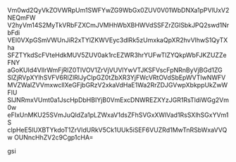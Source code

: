 Vm0wd2QyVkZOVWRpUm1SWFYwZG9WbGx0ZUV0V01WbDNXa1pPVlUxV2NEQmFW
V2hyVm14S2MyTkVRbFZXCmJVMHhWbXBHWVdSSFZrZGlSbkJPQ2swd1NrbFdi
VEI0VXpGSmVWUnJiR2xTYlZKWVEyc3dlRk5zUmxkaQpXR2hvVlhwS1QyTXha
SFZTYkdScFVteHdkMUV5ZUV0ak1rcEZWR3hrYUFwTlZYQkpWbFJKZUZZeFNY
aGoKUld4VllrWmFjRlZ0TlVOV1ZrVjVUVlYwVTJKSFVscFpNRnByVjBGd1ZG
SlZjRVpXYlhSVFV6RlZlRlJyClpGZ0tZbXR3YjFWcVRtOVdSbEpWVTIwNWFV
MVZWalZVVmxwcllXeGFjbGRzV2xkaVdHaE1Wa2RrZDJGVwpXbkppUkZwWFlU
SlJNRmxVUmt0a1JscHpDbHBIYjB0VmExcDNWREZXYzJGR1RsTldiWGg2Vm0w
eFIxUnMKU25SVmJuQldZa1pLZWxaV1dsZFhSVGxXWlVad1RsSXlhSGxYVm1S
clpHeE5lUXBTYkdoT1ZrVldURkV5Ck1UUk5iSEF6VUZRd1MwTnRSbWxaVVQw
OUNncHhZV2c9Cgp1cHA=

gsi